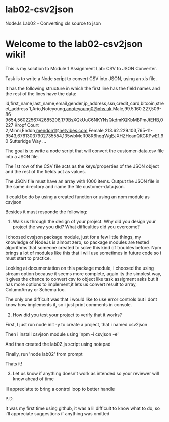 # lab02-csv2json
NodeJs Lab02 - Converting xls source to json


# Welcome to the lab02-csv2json wiki!

This is my solution to Module 1 Assignment Lab: CSV to JSON Converter. 

Task is to write a Node script to convert CSV into JSON, using an xls file. 

It has the following structure in which the first line has the field names and the rest of the lines have the data:

id,first_name,last_name,email,gender,ip_address,ssn,credit_card,bitcoin,street_address
1,Ario,Noteyoung,anoteyoung0@nhs.uk,Male,99.5.160.227,509-86-9654,5602256742685208,179BsXQkUuC6NKYNsQkdmKQKbMBPmJtEHB,0227 Kropf Court
2,Minni,Endon,mendon1@netvibes.com,Female,213.62.229.103,765-11-9543,67613037902735554,135wbMcR98R6hqqWgEJXHZHcanQKGRPwE1,90 Sutteridge Way
...

The goal is to write a node script that will convert the customer-data.csv file into a JSON file. 

The 1st row of the CSV file acts as the keys/properties of the JSON object and the rest of the fields act as values. 

The JSON file must have an array with 1000 items. Output the JSON file in the same directory and name the file customer-data.json.

It could be do by using a created function or using an npm module as csvjson

Besides it must responde the following:

1. Walk us through the design of your project. Why did you design your project the way you did? What difficulties did you overcome?

I choosed cvsjson package module, just for a few little things, my knowledge of NodeJs is almost zero, so package modules are tested algorithms that someone created to solve this kind of troubles before. Npm brings a lot of modules like this that i will use sometimes in future code so i must start to practice.

Looking at documentation on this package module, i choosed the using stream option because it seems more complete, again its the simplest way, it gives the chance to convert csv to object like task assigment asks but it has more options to implement,it lets us convert result to array, ColumnArray or Schema too.

The only one difficult was that i would like to use error controls but i dont know how implements it, so i just print comments in console.

2. How did you test your project to verify that it works?

First, I just run node init -y to create a project, that i named csv2json

Then i install csvjson module using 'npm -i csvjson -e'

And then created the lab02.js script using notepad

Finally, run 'node lab02' from prompt

Thats it!

3. Let us know if anything doesn't work as intended so your reviewer will know ahead of time

Ill appreciatte to bring a control loop to better handle

P.D.

It was my first time using github, it was a lil difficult to know what to do, so i'll appreciate suggestions if anything was omitted
